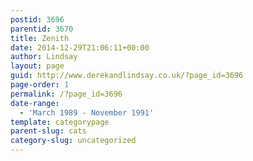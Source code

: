 ```yaml
---
postid: 3696
parentid: 3670
title: Zenith
date: 2014-12-29T21:06:11+00:00
author: Lindsay
layout: page
guid: http://www.derekandlindsay.co.uk/?page_id=3696
page-order: 1
permalink: /?page_id=3696
date-range:
  - 'March 1989 - November 1991'
template: categorypage
parent-slug: cats
category-slug: uncategorized
---
```

